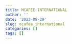 ```yaml
---
title: MCAFEE INTERNATIONAL
author: ''
date: '2022-08-29'
slug: mcafee_international
categories: []
tags: []
---
```

